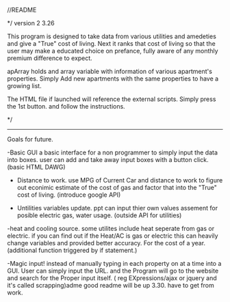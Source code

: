 //README

*/ 
version 2 3.26

This program is designed to take 
data from various utilities and amedeties and give a "True" cost of living.
Next it ranks that cost of living so that the user may make
a educated choice on prefance, fully aware of any monthly premium difference to expect.

apArray holds and array variable with information of various 
apartment's properties.  Simply Add new apartments with the
same properties to have a growing list.

The HTML file if launched will reference the external scripts.
Simply press the 1st button.  and follow the instructions.


*/



-----------------
Goals for future.


-Basic GUI
	a basic interface for a non programmer to simply input the data into boxes.
	user can add and take away  input boxes with a button click. (basic HTML DAWG)

- Distance to work.
	use MPG of Current Car and distance to work to 
	figure out econimic estimate of the cost of gas and factor that into the "True" 
	cost of living. (introduce google API)

- Untilities variables update.
	ppt can input thier own values assement for posible electric gas, water usage.
	(outside API for utilities)

	

-heat and cooling source.
	some utilites include heat seperate from gas or electric.
	if you can find out if the Heat/AC is gas or electric this can 
	heavily change variables and provided better accuracy. 
	For the cost of a year. (additional function  triggered by if statement.)
 
-Magic input!
	instead of manually typing in each property on at a time into a GUI.
	User can simply input the URL.  and the Program will go to the website and 
	search for the Proper input itself. ( reg EXpressions/ajax or jquery  and it's called scrapping)adme  good readme will be up 3.30. have to get from work.